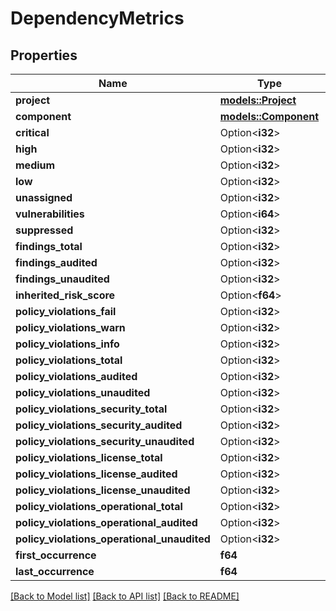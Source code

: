 # DependencyMetrics

## Properties

Name | Type | Description | Notes
------------ | ------------- | ------------- | -------------
**project** | [**models::Project**](Project.md) |  | 
**component** | [**models::Component**](Component.md) |  | 
**critical** | Option<**i32**> |  | [optional]
**high** | Option<**i32**> |  | [optional]
**medium** | Option<**i32**> |  | [optional]
**low** | Option<**i32**> |  | [optional]
**unassigned** | Option<**i32**> |  | [optional]
**vulnerabilities** | Option<**i64**> |  | [optional]
**suppressed** | Option<**i32**> |  | [optional]
**findings_total** | Option<**i32**> |  | [optional]
**findings_audited** | Option<**i32**> |  | [optional]
**findings_unaudited** | Option<**i32**> |  | [optional]
**inherited_risk_score** | Option<**f64**> |  | [optional]
**policy_violations_fail** | Option<**i32**> |  | [optional]
**policy_violations_warn** | Option<**i32**> |  | [optional]
**policy_violations_info** | Option<**i32**> |  | [optional]
**policy_violations_total** | Option<**i32**> |  | [optional]
**policy_violations_audited** | Option<**i32**> |  | [optional]
**policy_violations_unaudited** | Option<**i32**> |  | [optional]
**policy_violations_security_total** | Option<**i32**> |  | [optional]
**policy_violations_security_audited** | Option<**i32**> |  | [optional]
**policy_violations_security_unaudited** | Option<**i32**> |  | [optional]
**policy_violations_license_total** | Option<**i32**> |  | [optional]
**policy_violations_license_audited** | Option<**i32**> |  | [optional]
**policy_violations_license_unaudited** | Option<**i32**> |  | [optional]
**policy_violations_operational_total** | Option<**i32**> |  | [optional]
**policy_violations_operational_audited** | Option<**i32**> |  | [optional]
**policy_violations_operational_unaudited** | Option<**i32**> |  | [optional]
**first_occurrence** | **f64** |  | 
**last_occurrence** | **f64** |  | 

[[Back to Model list]](../README.md#documentation-for-models) [[Back to API list]](../README.md#documentation-for-api-endpoints) [[Back to README]](../README.md)


